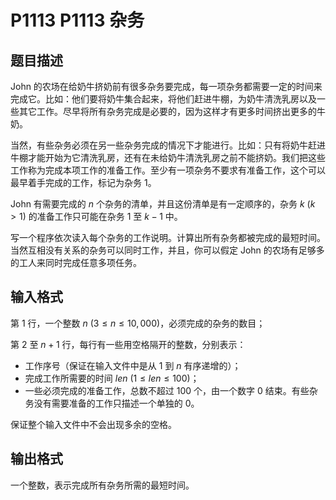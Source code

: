 # P1113 P1113 杂务

## 题目描述

John 的农场在给奶牛挤奶前有很多杂务要完成，每一项杂务都需要一定的时间来完成它。比如：他们要将奶牛集合起来，将他们赶进牛棚，为奶牛清洗乳房以及一些其它工作。尽早将所有杂务完成是必要的，因为这样才有更多时间挤出更多的牛奶。

当然，有些杂务必须在另一些杂务完成的情况下才能进行。比如：只有将奶牛赶进牛棚才能开始为它清洗乳房，还有在未给奶牛清洗乳房之前不能挤奶。我们把这些工作称为完成本项工作的准备工作。至少有一项杂务不要求有准备工作，这个可以最早着手完成的工作，标记为杂务 $1$。

John 有需要完成的 $n$ 个杂务的清单，并且这份清单是有一定顺序的，杂务 $k\ (k>1)$ 的准备工作只可能在杂务 $1$ 至 $k-1$ 中。

写一个程序依次读入每个杂务的工作说明。计算出所有杂务都被完成的最短时间。当然互相没有关系的杂务可以同时工作，并且，你可以假定 John 的农场有足够多的工人来同时完成任意多项任务。

## 输入格式

第 $1$ 行，一个整数 $n\ (3 \le n \le 10{,}000)$，必须完成的杂务的数目；

第 $2$ 至 $n+1$ 行，每行有一些用空格隔开的整数，分别表示：

- 工作序号（保证在输入文件中是从 $1$ 到 $n$ 有序递增的）；
- 完成工作所需要的时间 $len\ (1 \le len \le 100)$；
- 一些必须完成的准备工作，总数不超过 $100$ 个，由一个数字 $0$ 结束。有些杂务没有需要准备的工作只描述一个单独的 $0$。

保证整个输入文件中不会出现多余的空格。

## 输出格式

一个整数，表示完成所有杂务所需的最短时间。
